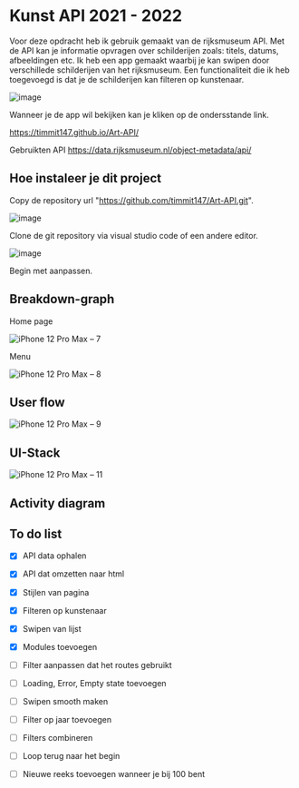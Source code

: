 # Kunst API 2021 - 2022

Voor deze opdracht heb ik gebruik gemaakt van de rijksmuseum API. Met de API kan je informatie opvragen over schilderijen zoals: titels, datums, afbeeldingen etc. Ik heb een app gemaakt waarbij je kan swipen door verschillede schilderijen van het rijksmuseum. Een functionaliteit die ik heb toegevoegd is dat je de schilderijen kan filteren op kunstenaar.

![image](https://user-images.githubusercontent.com/29665951/157015442-395de83e-26c5-4157-ad50-831a6b8ef4ff.png)

Wanneer je de app wil bekijken kan je kliken op de ondersstande link.

https://timmit147.github.io/Art-API/

Gebruikten API
https://data.rijksmuseum.nl/object-metadata/api/

## Hoe instaleer je dit project
Copy de repository url "https://github.com/timmit147/Art-API.git".

![image](https://user-images.githubusercontent.com/29665951/157016002-1572df15-011f-4e27-860c-4c8c84b2d490.png)

Clone de git repository via visual studio code of een andere editor.

![image](https://user-images.githubusercontent.com/29665951/157016318-513200fd-4ca9-410f-b3f9-2e1c38f902ce.png)

Begin met aanpassen.



## Breakdown-graph

Home page

![iPhone 12 Pro Max – 7](https://user-images.githubusercontent.com/29665951/157004752-3c801788-6f47-47fa-b8a7-d2d3fe369745.png)

Menu

![iPhone 12 Pro Max – 8](https://user-images.githubusercontent.com/29665951/157004750-fb5224d2-521b-41ac-9e5a-833e762f575f.png)

## User flow

![iPhone 12 Pro Max – 9](https://user-images.githubusercontent.com/29665951/157010201-88c27901-29a6-426e-863d-ccc4cf6b251d.png)

## UI-Stack

![iPhone 12 Pro Max – 11](https://user-images.githubusercontent.com/29665951/157010196-4e008f8f-5b54-4892-ad3d-213f0eeb31f0.png)

## Activity diagram

## To do list

- [x] API data ophalen
- [x] API dat omzetten naar html
- [x] Stijlen van pagina
- [x] Filteren op kunstenaar
- [x] Swipen van lijst
- [X] Modules toevoegen
- [ ] Filter aanpassen dat het routes gebruikt
- [ ] Loading, Error, Empty state toevoegen
- [ ] Swipen smooth maken
- [ ] Filter op jaar toevoegen
- [ ] Filters combineren
- [ ] Loop terug naar het begin
- [ ] Nieuwe reeks toevoegen wanneer je bij 100 bent

